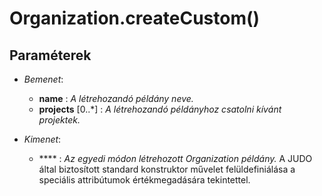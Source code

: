 


# Organization.createCustom()

##  Paraméterek
- *Bemenet*:
  - **name**   : *A létrehozandó példány neve.*
  - **projects** [0..*]  : *A létrehozandó példányhoz csatolni kívánt projektek.*

- *Kimenet*:
  - ****  : *Az egyedi módon létrehozott Organization példány.* 
A JUDO által biztosított standard konstruktor művelet felüldefiniálása a speciális attribútumok értékmegadására tekintettel.

